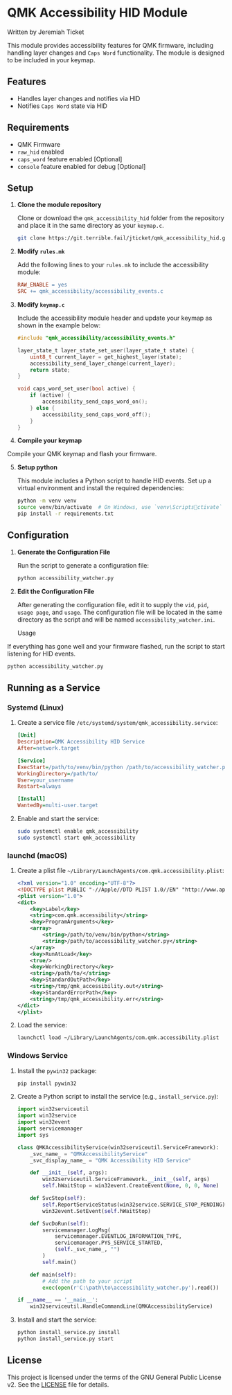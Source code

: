 
# QMK Accessibility HID Module

Written by Jeremiah Ticket

This module provides accessibility features for QMK firmware, including handling layer changes and `Caps Word` functionality. The module is designed to be included in your keymap.

## Features

- Handles layer changes and notifies via HID
- Notifies `Caps Word` state via HID

## Requirements

- QMK Firmware
- `raw_hid` enabled
- `caps_word` feature enabled [Optional]
- `console` feature enabled for debug [Optional]

## Setup

1. **Clone the module repository**

   Clone or download the `qmk_accessibility_hid` folder from the repository and place it in the same directory as your `keymap.c`.

   ```bash
   git clone https://git.terrible.fail/jticket/qmk_accessibility_hid.git
   ```

2. **Modify `rules.mk`**

   Add the following lines to your `rules.mk` to include the accessibility module:

   ```makefile
   RAW_ENABLE = yes
   SRC += qmk_accessibility/accessibility_events.c
   ```

3. **Modify `keymap.c`**

   Include the accessibility module header and update your keymap as shown in the example below:

   ```c
   #include "qmk_accessibility/accessibility_events.h"

   layer_state_t layer_state_set_user(layer_state_t state) {
       uint8_t current_layer = get_highest_layer(state);
       accessibility_send_layer_change(current_layer);
       return state;
   }

   void caps_word_set_user(bool active) {
       if (active) {
           accessibility_send_caps_word_on();
       } else {
           accessibility_send_caps_word_off();
       }
   }
   ```

4. **Compile your keymap**

Compile your QMK keymap and flash your firmware.

5. **Setup python**

   This module includes a Python script to handle HID events. Set up a virtual environment and install the required dependencies:

   ```bash
   python -m venv venv
   source venv/bin/activate  # On Windows, use `venv\Scriptsctivate`
   pip install -r requirements.txt
   ```

## Configuration

1. **Generate the Configuration File**

   Run the script to generate a configuration file:

   ```bash
   python accessibility_watcher.py
   ```

2. **Edit the Configuration File**

   After generating the configuration file, edit it to supply the `vid`, `pid`, `usage page`, and `usage`. The configuration file will be located in the same directory as the script and will be named `accessibility_watcher.ini`.

   Usage

If everything has gone well and your firmware flashed, run the script to start listening for HID events.

   ```bash
   python accessibility_watcher.py
   ```

## Running as a Service

### Systemd (Linux)

1. Create a service file `/etc/systemd/system/qmk_accessibility.service`:

   ```ini
   [Unit]
   Description=QMK Accessibility HID Service
   After=network.target

   [Service]
   ExecStart=/path/to/venv/bin/python /path/to/accessibility_watcher.py
   WorkingDirectory=/path/to/
   User=your_username
   Restart=always

   [Install]
   WantedBy=multi-user.target
   ```

2. Enable and start the service:

   ```bash
   sudo systemctl enable qmk_accessibility
   sudo systemctl start qmk_accessibility
   ```

### launchd (macOS)

1. Create a plist file `~/Library/LaunchAgents/com.qmk.accessibility.plist`:

   ```xml
   <?xml version="1.0" encoding="UTF-8"?>
   <!DOCTYPE plist PUBLIC "-//Apple//DTD PLIST 1.0//EN" "http://www.apple.com/DTDs/PropertyList-1.0.dtd">
   <plist version="1.0">
   <dict>
       <key>Label</key>
       <string>com.qmk.accessibility</string>
       <key>ProgramArguments</key>
       <array>
           <string>/path/to/venv/bin/python</string>
           <string>/path/to/accessibility_watcher.py</string>
       </array>
       <key>RunAtLoad</key>
       <true/>
       <key>WorkingDirectory</key>
       <string>/path/to/</string>
       <key>StandardOutPath</key>
       <string>/tmp/qmk_accessibility.out</string>
       <key>StandardErrorPath</key>
       <string>/tmp/qmk_accessibility.err</string>
   </dict>
   </plist>
   ```

2. Load the service:

   ```bash
   launchctl load ~/Library/LaunchAgents/com.qmk.accessibility.plist
   ```

### Windows Service

1. Install the `pywin32` package:

   ```bash
   pip install pywin32
   ```

2. Create a Python script to install the service (e.g., `install_service.py`):

   ```python
   import win32serviceutil
   import win32service
   import win32event
   import servicemanager
   import sys

   class QMKAccessibilityService(win32serviceutil.ServiceFramework):
       _svc_name_ = "QMKAccessibilityService"
       _svc_display_name_ = "QMK Accessibility HID Service"

       def __init__(self, args):
           win32serviceutil.ServiceFramework.__init__(self, args)
           self.hWaitStop = win32event.CreateEvent(None, 0, 0, None)

       def SvcStop(self):
           self.ReportServiceStatus(win32service.SERVICE_STOP_PENDING)
           win32event.SetEvent(self.hWaitStop)

       def SvcDoRun(self):
           servicemanager.LogMsg(
               servicemanager.EVENTLOG_INFORMATION_TYPE,
               servicemanager.PYS_SERVICE_STARTED,
               (self._svc_name_, "")
           )
           self.main()

       def main(self):
           # Add the path to your script
           exec(open(r'C:\path\to\accessibility_watcher.py').read())

   if __name__ == '__main__':
       win32serviceutil.HandleCommandLine(QMKAccessibilityService)
   ```

3. Install and start the service:

   ```bash
   python install_service.py install
   python install_service.py start
   ```

## License

This project is licensed under the terms of the GNU General Public License v2. See the [LICENSE](LICENSE) file for details.
